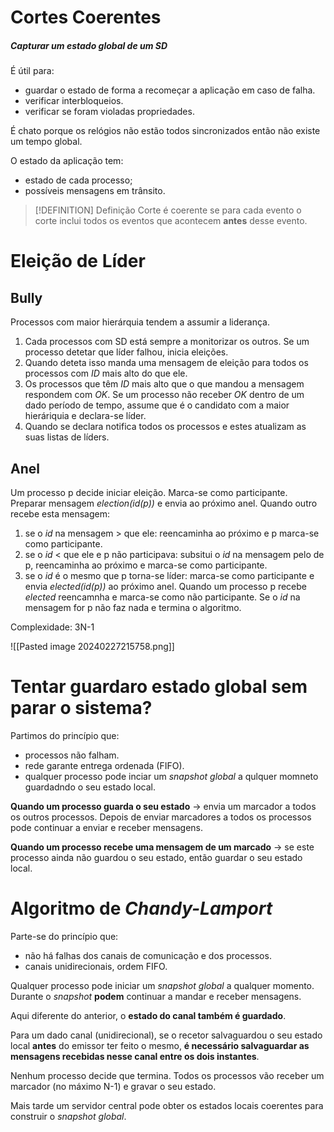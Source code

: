 # Cortes Coerentes
##### Capturar um estado global de um SD

É útil para:
- guardar o estado de forma a recomeçar a aplicação em caso de falha.
- verificar interbloqueios.
- verificar se foram violadas propriedades.

É chato porque os relógios não estão todos sincronizados então não existe um tempo global.

O estado da aplicação tem:
- estado de cada processo;
- possíveis mensagens em trânsito.

> [!DEFINITION] Definição
> Corte é coerente se para cada evento o corte inclui todos os eventos que acontecem __antes__ desse evento.

# Eleição de Líder

## Bully

Processos com maior hierárquia tendem a assumir a liderança.

1. Cada processos com SD está sempre a monitorizar os outros. Se um processo detetar que líder falhou, inicia eleições.
2. Quando deteta isso manda uma mensagem de eleição para todos os processos com _ID_ mais alto do que ele.
3. Os processos que têm _ID_ mais alto que o que mandou a mensagem respondem com _OK_. Se um processo não receber _OK_ dentro de um dado período de tempo, assume que é o candidato com a maior hieráriquia e declara-se líder.
4. Quando se declara notifica todos os processos e estes atualizam as suas listas de líders.

## Anel

Um processo p decide iniciar eleição. Marca-se como participante.
Preparar mensagem _election(id(p))_ e envia ao próximo anel.
Quando outro recebe esta mensagem:
1. se o _id_ na mensagem > que ele: reencaminha ao próximo e p marca-se como participante.
2. se o _id_ < que ele e p não participava: subsitui o _id_ na mensagem pelo de p, reencaminha ao próximo e marca-se como participante.
3. se o _id_ é o mesmo que p torna-se líder: marca-se como participante e envia _elected(id(p))_ ao próximo anel.
Quando um processo p recebe _elected_ reencamnha e marca-se como não participante.
Se o _id_ na mensagem for p não faz nada e termina o algoritmo.

Complexidade: 3N-1


![[Pasted image 20240227215758.png]]

# Tentar guardaro estado global sem parar o sistema?

Partimos do princípio que:

- processos não falham.
- rede garante entrega ordenada (FIFO).
- qualquer processo pode inciar um _snapshot global_ a qulquer momneto guardadndo o seu estado local.

__Quando um processo guarda o seu estado__ -> envia um marcador a todos os outros processos. Depois de enviar marcadores a todos os processos pode continuar a enviar e receber mensagens.

__Quando um processo recebe uma mensagem de um marcado__ -> se este processo ainda não guardou o seu estado, então guardar o seu estado local.

# Algoritmo de _Chandy-Lamport_

Parte-se do princípio que:
- não há falhas dos canais de comunicação e dos processos.
- canais unidirecionais, ordem FIFO.

Qualquer processo pode iniciar um _snapshot global_ a qualquer momento.
Durante o _snapshot_ __podem__ continuar a mandar e receber mensagens.

Aqui diferente do anterior, o __estado do canal também é guardado__.

Para um dado canal (unidirecional), se o recetor salvaguardou o seu estado local __antes__ do emissor ter feito o mesmo, __é necessário salvaguardar as mensagens recebidas nesse canal entre os dois instantes__.

Nenhum processo decide que termina.
Todos os processos vão receber um marcador (no máximo N-1) e gravar o seu estado.

Mais tarde um servidor central pode obter os estados locais coerentes para construir o _snapshot global_.





